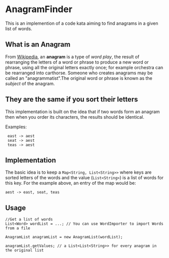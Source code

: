 # AnagramFinder

This is an implemention of a code kata aiming to find anagrams in a given list of words.

## What is an Anagram

From [Wikipedia](https://en.wikipedia.org/wiki/Anagram), an __anagram__ is a type of *word play*, the result of
rearranging the letters of a word or phrase to produce a new word or phrase, using all the original letters exactly once;
for example orchestra can be rearranged into carthorse.
Someone who creates anagrams may be called an "anagrammatist".The original word or phrase is known as the *subject* of the anagram.

## They are the same if you sort their letters

This implementation is built on the idea that if two words form an anagram then when you order its characters,
the results should be identical.

 Examples:

     east -> aest
     seat -> aest
     teas -> aest

## Implementation

The basic idea is to keep a `Map<String, List<String>>` where keys are sorted letters of the words
and the value (`List<String>`) is a list of words for this key. For the example above, an entry of the map would be:

    aest -> east, seat, teas

## Usage

    //Get a list of words
    List<Word> wordList = ...; // You can use WordImporter to import Words from a file

    AnagramList anagramList = new AnagramList(wordList);

    anagramList.getValues; // a List<List<String>> for every anagram in the original list